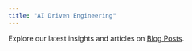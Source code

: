 ```yaml
---
title: "AI Driven Engineering"
---
```


Explore our latest insights and articles on [Blog Posts](/posts/).
